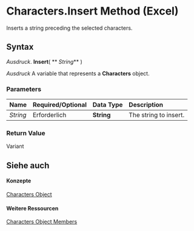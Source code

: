
# Characters.Insert Method (Excel)

Inserts a string preceding the selected characters.


## Syntax

 _Ausdruck_. **Insert**( ** _String_** )

 _Ausdruck_ A variable that represents a **Characters** object.


### Parameters



|**Name**|**Required/Optional**|**Data Type**|**Description**|
|:-----|:-----|:-----|:-----|
| _String_|Erforderlich|**String**|The string to insert.|

### Return Value

Variant


## Siehe auch


#### Konzepte


[Characters Object](128c9ee4-8ba3-6d22-ad0f-9f20be1e24af.md)
#### Weitere Ressourcen


[Characters Object Members](http://msdn.microsoft.com/library/5172cea2-c939-9bbe-d751-304d4aafd9cf%28Office.15%29.aspx)